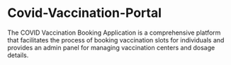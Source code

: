 # Covid-Vaccination-Portal
The COVID Vaccination Booking Application is a comprehensive platform that facilitates the process of booking vaccination slots for individuals and provides an admin panel for managing vaccination centers and dosage details. 
